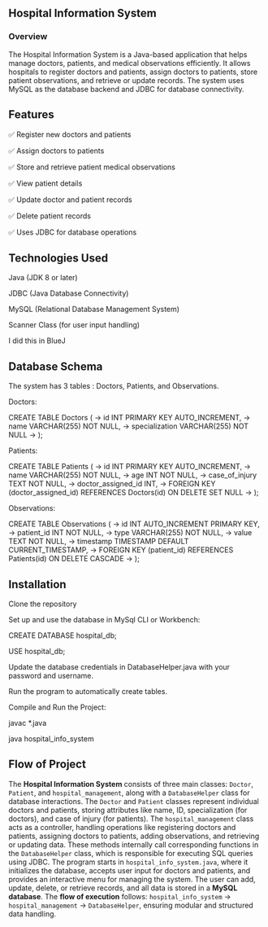 ## Hospital Information System

### Overview

The Hospital Information System is a Java-based application that helps manage doctors, patients, and medical observations efficiently. It allows hospitals to register doctors and patients, assign doctors to patients, store patient observations, and retrieve or update records. The system uses MySQL as the database backend and JDBC for database connectivity.

## Features

✅ Register new doctors and patients

✅ Assign doctors to patients

✅ Store and retrieve patient medical observations

✅ View patient details

✅ Update doctor and patient records

✅ Delete patient records

✅ Uses JDBC for database operations

## Technologies Used

Java (JDK 8 or later)

JDBC (Java Database Connectivity)

MySQL (Relational Database Management System)

Scanner Class (for user input handling)

I did this in BlueJ

## Database Schema

The system has 3 tables : Doctors, Patients, and Observations.

Doctors:

 CREATE TABLE Doctors (
    ->     id INT PRIMARY KEY AUTO_INCREMENT,
    ->     name VARCHAR(255) NOT NULL,
    ->     specialization VARCHAR(255) NOT NULL
    -> );

Patients:

CREATE TABLE Patients (
    ->     id INT PRIMARY KEY AUTO_INCREMENT,
    ->     name VARCHAR(255) NOT NULL,
    ->     age INT NOT NULL,
    ->     case_of_injury TEXT NOT NULL,
    ->     doctor_assigned_id INT,
    ->     FOREIGN KEY (doctor_assigned_id) REFERENCES Doctors(id) ON DELETE SET NULL
    -> );

Observations:

CREATE TABLE Observations (
    ->     id INT AUTO_INCREMENT PRIMARY KEY,
    ->     patient_id INT NOT NULL,
    ->     type VARCHAR(255) NOT NULL,
    ->     value TEXT NOT NULL,
    ->     timestamp TIMESTAMP DEFAULT CURRENT_TIMESTAMP,
    ->     FOREIGN KEY (patient_id) REFERENCES Patients(id) ON DELETE CASCADE
    -> );

## Installation

Clone the repository

Set up and use the database in MySql CLI or Workbench:

CREATE DATABASE hospital_db;

USE hospital_db;

Update the database credentials in DatabaseHelper.java with your password and username.

Run the program to automatically create tables.

Compile and Run the Project:

javac *.java

java hospital_info_system

## Flow of Project 

The **Hospital Information System** consists of three main classes: `Doctor`, `Patient`, and `hospital_management`, along with a `DatabaseHelper` class for database interactions. The `Doctor` and `Patient` classes represent individual doctors and patients, storing attributes like name, ID, specialization (for doctors), and case of injury (for patients). The `hospital_management` class acts as a controller, handling operations like registering doctors and patients, assigning doctors to patients, adding observations, and retrieving or updating data. These methods internally call corresponding functions in the `DatabaseHelper` class, which is responsible for executing SQL queries using JDBC. The program starts in `hospital_info_system.java`, where it initializes the database, accepts user input for doctors and patients, and provides an interactive menu for managing the system. The user can add, update, delete, or retrieve records, and all data is stored in a **MySQL database**. The **flow of execution** follows: `hospital_info_system` → `hospital_management` → `DatabaseHelper`, ensuring modular and structured data handling.














